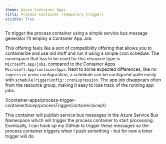 ```yaml
---
theme: Azure Container Apps
title: Process Container (temporary trigger)
visible: True
---
```


To trigger the process container using a simple service bus message generator I'll employ a Container App Job. 

This offering feels like a sort of compatibility offering that allows you to containerize and use old stuff and run it using a simple cron schedule. The namespace that has to be used for this resource type is `Microsoft.App/jobs`, compared to the Container Apps `Microsoft.App/containerApps`. Next to some expected differences, like no `ingress` or `probe` configuration, a schedule can be configured quite easily with `scheduleTriggerConfig::cronExpression`. The app job disappears often from the resource group, making it easy to lose track of the running app jobs.

{!container-apps/process-trigger-container/bicep/processTriggerContainer.bicep!}

This container will publish service bus messages in the Azure Service Bus Namespace which will trigger the process container to start processing. Eventually, I can hook up my GitHub to trigger these messages so the process container triggers when I push something - but for now a timer trigger will do. 
